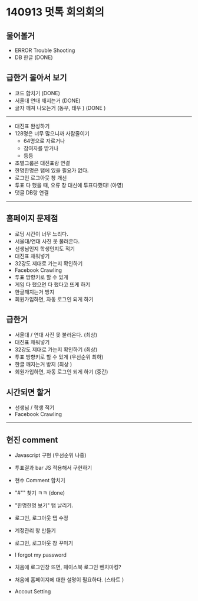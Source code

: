 # 140913 멋톡 회의회의 



## 물어볼거 

* ERROR Trouble Shooting 
* DB 한글 (DONE)




## 급한거 몰아서 보기 

* 코드 합치기 (DONE)
* 서울대 연대 깨지는거 (DONE)
* 글자 깨져 나오는거 (동우, 태우 ) (DONE )

<hr> 


* 대진표 완성하기 
* 128명은 너무 많으니까 사람줄이기 
	* 64명으로 자르거나 
	* 참여자를 받거나 
	* 등등 
* 조별그룹은 대진표랑 연결 
* 한명한명은 탭에 있을 필요가 없다. 
* 로그인 로그아웃 창 개선 
* 투표 다 했을 때, 오류 창 대신에 투표다했다! (아영)
* 댓글 DB랑 연결 

<hr> 
 

## 홈페이지 문제점 

* 로딩 시간이 너무 느리다. 
* 서울대/연대 사진 못 불러온다. 
* 선생님인지 학생인지도 적기 
* 대진표 채워넣기 
* 32강도 제대로 가는지 확인하기 
* Facebook Crawling 
* 투표 방향키로 할 수 있게 
* 게임 다 했으면 다 했다고 뜨게 하기 
* 한글깨지는거 방지 
* 회원가입하면, 자동 로그인 되게 하기 


## 급한거 

* 서울대 / 연대 사진 못 불러온다. (최상)
* 대진표 채워넣기 
* 32강도 제대로 가는지 확인하기 (최상)
* 투표 방향키로 할 수 있게  (우선순위 최하)
* 한글 깨지는거 방지 (최상 )
* 회원가입하면, 자동 로그인 되게 하기 (중간)



## 시간되면 할거 

* 선생님 / 학생 적기 
* Facebook Crawling 


<hr> 

## 현진 comment 

* Javascript 구현 (우선순위 나중)
* 투표결과 bar JS 적용해서 구현하기 
* 현수 Comment 합치기 
* "#"" 찾기 ㅋㅋ (done)
* "한명한명 보기" 탭 날리기. 
* 로그인, 로그아웃 탭 수정 
* 계정관리 창 만들기  
* 로그인, 로그아웃 창 꾸미기 
* I forgot my password 



* 처음에 로그인창 뜨면, 페이스북 로그인 벤치마킹? 
* 처음에 홈페이지에 대한 설명이 필요하다. (스타트 ) 
* Accout Setting 


